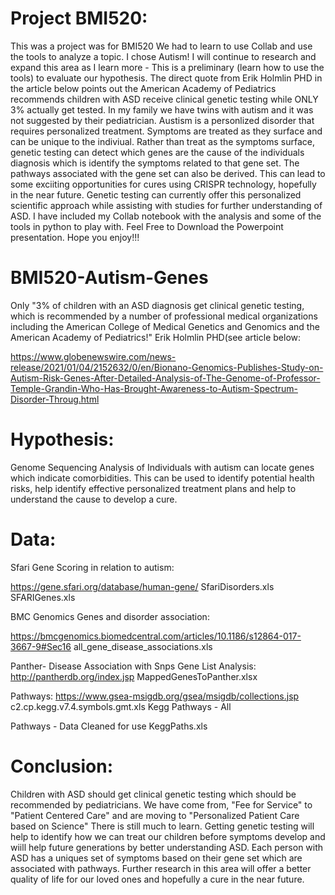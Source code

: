 # Project BMI520: 
This was a project was for BMI520 We had to learn to use Collab and use the tools to analyze a topic. I chose Autism! I will continue to research and expand this area as I learn more - This is a preliminary (learn how to use the tools) to evaluate our hypothesis. The direct quote from Erik Holmlin PHD in the article below points out the American Academy of Pediatrics recommends children with ASD receive clinical genetic testing  while ONLY 3% actually get tested. In my family we have twins with autism and it was not suggested by their pediatrician. Austism is a personlized disorder that requires personalized treatment. Symptoms are treated as they surface and can be unique to the indiviual. Rather than treat as the symptoms surface, genetic testing can detect which genes are the cause of the individuals diagnosis which is identify the symptoms related to that gene set. The pathways associated with the gene set can also be derived. This can lead to some exciiting opportunities for cures using CRISPR technology, hopefully in the near future. Genetic testing can currently offer this personalized scientific approach while  assisting with studies for further understanding of ASD. I have included my Collab notebook with the analysis and some of the tools in python to play with. Feel Free to Download the Powerpoint presentation. Hope you enjoy!!!

# BMI520-Autism-Genes

  Only "3% of children with an ASD diagnosis get clinical genetic testing, which is recommended by a number of professional medical organizations including the       American College of Medical Genetics and Genomics and the American Academy of Pediatrics!" Erik Holmlin PHD(see article below:
  
  https://www.globenewswire.com/news-release/2021/01/04/2152632/0/en/Bionano-Genomics-Publishes-Study-on-Autism-Risk-Genes-After-Detailed-Analysis-of-The-Genome-of-Professor-Temple-Grandin-Who-Has-Brought-Awareness-to-Autism-Spectrum-Disorder-Throug.html


# Hypothesis:

  Genome Sequencing Analysis of Individuals with autism can locate genes which indicate comorbidities. This can be used to identify potential health risks, help       identify effective personalized treatment plans and help to understand the cause to develop a cure. 

# Data: 

Sfari
  Gene Scoring in relation to autism:
  
  https://gene.sfari.org/database/human-gene/
  SfariDisorders.xls
  SFARIGenes.xls 

BMC Genomics
 Genes and disorder association:
  
  https://bmcgenomics.biomedcentral.com/articles/10.1186/s12864-017-3667-9#Sec16
  all_gene_disease_associations.xls
  
 Panther- Disease Association with Snps
  Gene List Analysis:
  http://pantherdb.org/index.jsp
  MappedGenesToPanther.xlsx
 
 Pathways:
 https://www.gsea-msigdb.org/gsea/msigdb/collections.jsp
 c2.cp.kegg.v7.4.symbols.gmt.xls
 Kegg Pathways - All
 
 Pathways - Data Cleaned for use
 KeggPaths.xls

# Conclusion: 
Children with ASD should get clinical genetic testing which should be recommended by pediatricians. We have come from, "Fee for Service" to "Patient Centered Care" and are moving to "Personalized Patient Care based on Science" There is still much to learn. Getting genetic testing will help to identify how we can treat our children before symptoms develop and wiill help future generations by better understanding ASD. Each person with ASD has a uniques set of symptoms based on their gene set which are associated with pathways. Further research in this area will offer a better quality of life for our loved ones and hopefully a cure in the near future. 
